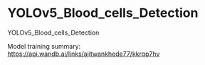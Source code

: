 # YOLOv5_Blood_cells_Detection
YOLOv5_Blood_cells_Detection 

Model training summary:  https://api.wandb.ai/links/ajitwankhede77/kkrqp7hv
